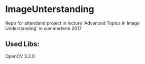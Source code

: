 # ImageUnterstanding
Repo for attendand project in lecture 'Advanced Topics in Image Understanding' in summerterm 2017

## Used Libs:
 OpenCV 3.2.0
